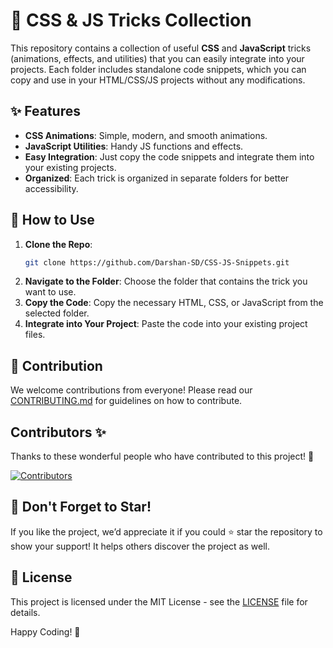 # 🎨 CSS & JS Tricks Collection

This repository contains a collection of useful **CSS** and **JavaScript** tricks (animations, effects, and utilities) that you can easily integrate into your projects. Each folder includes standalone code snippets, which you can copy and use in your HTML/CSS/JS projects without any modifications.

## ✨ Features
- **CSS Animations**: Simple, modern, and smooth animations.
- **JavaScript Utilities**: Handy JS functions and effects.
- **Easy Integration**: Just copy the code snippets and integrate them into your existing projects.
- **Organized**: Each trick is organized in separate folders for better accessibility.

## 🔧 How to Use
1. **Clone the Repo**:
    ```bash
    git clone https://github.com/Darshan-SD/CSS-JS-Snippets.git
    ```
2. **Navigate to the Folder**: Choose the folder that contains the trick you want to use.
3. **Copy the Code**: Copy the necessary HTML, CSS, or JavaScript from the selected folder.
4. **Integrate into Your Project**: Paste the code into your existing project files.

## 🤝 Contribution
We welcome contributions from everyone! Please read our [CONTRIBUTING.md](./CONTRIBUTING.md) for guidelines on how to contribute.

## Contributors ✨

Thanks to these wonderful people who have contributed to this project! 💖

[![Contributors](https://contrib.rocks/image?repo=Darshan-SD/CSS-JS-Snippets)](https://github.com/Darshan-SD/CSS-JS-Snippets/graphs/contributors)

## 🌟 Don't Forget to Star!
If you like the project, we’d appreciate it if you could ⭐ star the repository to show your support! It helps others discover the project as well.

## 📜 License
This project is licensed under the MIT License - see the [LICENSE](./LICENSE) file for details.

Happy Coding! 🎉
